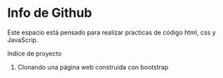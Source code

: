 # Info de Github

Este espacio está pensado para realizar practicas de código html, css y JavaScrip.

Indice de proyecto

1. Clonando una página web construida con bootstrap
